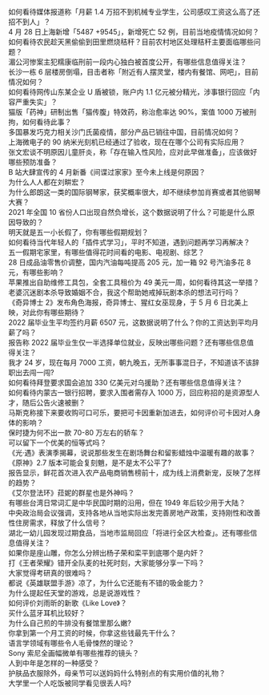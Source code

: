 如何看待媒体报道称「月薪 1.4 万招不到机械专业学生，公司感叹工资这么高了还招不到人」？  
4 月 28 日上海新增「5487 +9545」，新增死亡 52 例，目前当地疫情情况如何？  
如何看待农民趁天黑偷偷到田里燃烧秸秆？目前农村地区处理秸秆主要面临哪些问题？  
湄公河惨案主犯糯康临刑前一段内心独白被首度公开，有哪些信息值得关注？  
长沙一栋 6 层楼房倒塌，目击者称「附近有人摆灵堂，楼内有餐馆、网吧」，目前情况如何？  
如何看待网传山东某企业 U 盾被锁，账户内 1.1 亿元被分精光，涉事银行回应「内容严重失实」？  
猫版「药神」研制出售「猫传腹」特效药，称治愈率达 90%，案值 1000 万被刑拘，如何看待此事？  
多国暴发巧克力相关沙门氏菌疫情，部分产品已销往中国，目前情况如何？  
上海微电子的 90 纳米光刻机已经通过了验收，现在在哪个公司有实际应用？  
张文宏谈不明原因儿童肝炎，称「存在输入性风险，应对此早做准备」，应该做好哪些预防准备？  
B 站大肆宣传的 4 月新番《间谍过家家》至今未上线是何原因？  
为什么人人都在刘畊宏？  
为什么郎朗这一类的国际钢琴家，获奖概率很大，却不继续参加肖赛或者其他钢琴大赛？  
2021 年全国 10 省份人口出现自然负增长，这个数据说明了什么？可能是什么原因导致的？  
明天就是五一小长假了，你有哪些假期规划？  
如何看待当代年轻人的「插件式学习」，平时不知道，遇到问题再学习再解决？  
五一假期宅家里，有哪些值得花时间看的电影、电视剧、综艺？  
28 日成品油零售价调整，国内汽油每吨提高 205 元，加一箱 92 号汽油多花 8 元，有哪些影响？  
苹果推出自助维修工具包，全套工具租价为 49 美元一周，如何看待其这一举措？  
老婆沉迷剧本杀导致婚姻不合，我这个帮助她戒掉玩剧本杀的想法可行吗？  
《奇异博士 2》发布角色海报，奇异博士、猩红女巫现身，于 5 月 6 日北美上映，对此你有哪些期待？  
2022 届毕业生平均签约月薪 6507 元，这数据说明了什么？你的工资达到平均月薪了吗？  
报告称 2022 届毕业生仅一半选择单位就业，反映出哪些问题？还有哪些信息值得关注？  
我才 24 岁，现在每月 7000 工资，朝九晚五，无所事事混日子，不知道该不该辞职出去闯一闯?  
如何看待拜登要求国会追加 330 亿美元对乌援助？还有哪些信息值得关注？  
如何看待内蒙古一银行招聘，要求入围者需存入 1000 万，回应称招的是资源型人才，随后公告火速被删？  
马斯克称接下来要收购可口可乐，要把可卡因重新加进去，如何评价可卡因对人身体的影响？  
保时捷为何不出一款 70-80 万左右的轿车？  
可以留下一个优美的恒等式吗？  
《光·遇》表演季揭幕，说说那些发生在剧场舞台和留影蜡烛中温暖有趣的故事？  
《原神》2.7 版本可能会复刻魈，是不是太不公平了?  
报告显示，鲜花首次进入农产品电商销售榜前十，成为线上消费新宠，反映了怎样的趋势？  
《艾尔登法环》菈妮的群星也是外神吗？  
有哪些台湾日常词汇是中华民国时期的沿用，但在 1949 年后较少用于大陆？  
中央政治局会议强调，支持各地从当地实际出发完善房地产政策，支持刚性和改善性住房需求，释放了什么信号？  
湖北一幼儿园发现过期食品，当地市监局回应「将进行全区大检查」。还有哪些信息值得关注？  
如果你是座山雕，你怎么分辨出杨子荣和栾平到底哪个是内奸？  
打《王者荣耀》错开全队麦的社死时刻，大家能够分享一下吗？  
大家觉得考研真的很难吗？  
都说《英雄联盟手游》凉了，为什么它还能有不错的吸金能力？  
为什么提起任天堂的游戏，总是说游戏性？  
如何评价刘雨昕的新歌《Like Love》？  
买什么蓝牙耳机比较好？  
为什么自己煎的牛排没有餐馆里那么嫩?  
你拿到第一个月工资的时候，你拿这些钱最先干什么？  
语言学领域有哪些令人毛骨悚然的理论？  
Sony 索尼全画幅微单有哪些推荐的镜头？  
人到中年是怎样的一种感受？  
护肤品衣服除外，母亲节可以送妈妈什么特别点的有实用价值的礼物？  
大学里一个人吃饭被同学看见很丢人吗?  
